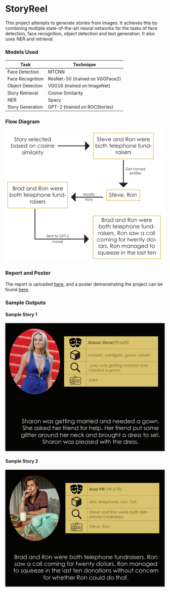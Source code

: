 # StoryReel

This project attempts to generate stories from images. It achieves this by combining multiple state-of-the-art neural networks for the tasks of face detection, face recognition, object detection and text generation. It also uses NER and retrieval.

### Models Used

| Task                | Technique                       |
| ------------------- | ------------------------------- |
| Face Detection      | MTCNN                           |
| Face Recognition    | ResNet-50 (trained on VGGFace2) |
| Object Detection    | VGG16 (trained on ImageNet)     |
| Story Retrieval     | Cosine Similarity               |
| NER                 | Spacy                           |
| Story Generation    | GPT-2 (trained on ROCStories)   |

### Flow Diagram

![Flow Diagram](assets/ExampleFlow.png)

### Report and Poster

The report is uploaded [here](assets/Report.pdf), and a poster demonstrating the project can be found [here](assets/Poster.pdf). 

### Sample Outputs

#### Sample Story 1

![Example 1](assets/Example4.png)

#### Sample Story 2

![Example 1](assets/Example2.png)
